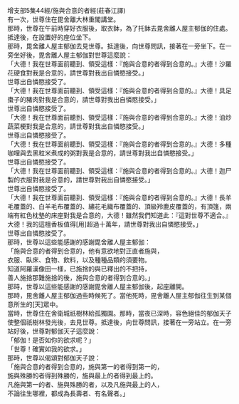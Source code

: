 增支部5集44經/施與合意的者經(莊春江譯)  
有一次，世尊住在毘舍離大林重閣講堂。  
那時，世尊在午前時穿好衣服後，取衣鉢，為了托鉢去毘舍離人屋主郁伽的住處。抵達後，在設置好的座位坐下。  
那時，毘舍離人屋主郁伽去見世尊。抵達後，向世尊問訊，接著在一旁坐下。在一旁坐好後，毘舍離人屋主郁伽對世尊這麼說：  
「大德！我在世尊面前聽到、領受這樣：『施與合意的者得到合意的。』大德！沙羅花硬食對我是合意的，請世尊對我出自憐愍接受。」  
世尊出自憐愍接受了。  
「大德！我在世尊面前聽到、領受這樣：『施與合意的者得到合意的。』大德！具足棗子的豬肉對我是合意的，請世尊對我出自憐愍接受。」  
世尊出自憐愍接受了。  
「大德！我在世尊面前聽到、領受這樣：『施與合意的者得到合意的。』大德！油炒蔬菜梗對我是合意的，請世尊對我出自憐愍接受。」  
世尊出自憐愍接受了。  
「大德！我在世尊面前聽到、領受這樣：『施與合意的者得到合意的。』大德！多種咖哩與去黑粒米煮成的粥對我是合意的，請世尊對我出自憐愍接受。」  
世尊出自憐愍接受了。  
「大德！我在世尊面前聽到、領受這樣：『施與合意的者得到合意的。』大德！迦尸製的衣服對我是合意的，請世尊對我出自憐愍接受。」  
世尊出自憐愍接受了。  
「大德！我在世尊面前聽到、領受這樣：『施與合意的者得到合意的。』大德！長羊毛覆蓋的、白羊毛布覆蓋的、繡花毛織布覆蓋的、頂級羚鹿皮覆蓋的，有頂篷，兩端有紅色枕墊的床座對我是合意的，大德！雖然我們知道此：『這對世尊不適合。』大德！我的這檀香板值得[用]超過十萬年，請世尊對我出自憐愍接受。」  
世尊出自憐愍接受了。  
那時，世尊以這些能感謝的感謝毘舍離人屋主郁伽：  
「施與合意的者得到合意的，他有意欲地對正直者施與，  
衣服、臥床、食物、飲料，以及種種品類的須要物。  
知道阿羅漢像田一樣，已施捨的與已釋出的不把持，  
善人施捨那難施捨的後，施與合意的者得到合意的。」  
那時，世尊以這些能感謝的感謝毘舍離人屋主郁伽後，起座離開。  
那時，毘舍離人屋主郁伽過些時候死了。當他死時，毘舍離人屋主郁伽往生到某個意所生的[天]眾中。  
當時，世尊住在舍衛城祇樹林給孤獨園。那時，當夜已深時，容色絕佳的郁伽天子使整個祇樹林發光後，去見世尊。抵達後，向世尊問訊，接著在一旁站立。在一旁站好後，世尊對郁伽天子這麼說：  
「郁伽！是否如你的欲求呢？」  
「世尊！確實如我的欲求。」  
那時，世尊以偈頌對郁伽天子說：  
「施與合意的者得到合意的，施與第一的者得到第一的，  
施與殊勝的者得到殊勝的，施與最上的者得到最上的。  
凡施與第一的者、施與殊勝的者，以及凡施與最上的人，  
不論往生哪裡，都成為長壽者、有名聲者。」  
  
  
